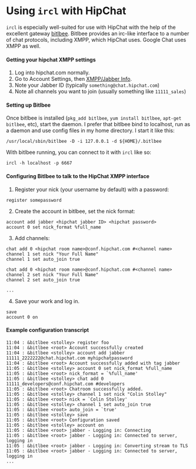 # Using `ircl` with HipChat

`ircl` is especially well-suited for use with HipChat with the help
of the excellent gateway [bitlbee](http://www.bitlbee.org). Bitlbee
provides an irc-like interface to a number of chat protocols,
including XMPP, which HipChat uses. Google Chat uses XMPP as well.

#### Getting your hipchat XMPP settings

1. Log into hipchat.com normally.
2. Go to Account Settings, then [XMPP/Jabber Info](https://hipchat.com/account/xmpp).
3. Note your Jabber ID (typically `something@chat.hipchat.com`)
4. Note all channels you want to join (usually something like `11111_sales`)

#### Setting up Bitlbee

Once bitlbee is installed (`pkg_add bitlbee`, `yum install bitlbee`,
`apt-get bitlbee`, etc), start the daemon. I prefer that bitlbee
bind to localhost, run as a daemon and use config files in my home
directory. I start it like this:

```
/usr/local/sbin/bitlbee -D -i 127.0.0.1 -d ${HOME}/.bitlbee
```

With bitlbee running, you can connect to it with `ircl` like so:

```
ircl -h localhost -p 6667
```

#### Configuring Bitlbee to talk to the HipChat XMPP interface

1) Register your nick (your username by default) with a password:
```
register somepassword
```
2) Create the account in bitlbee, set the nick format:
```
account add jabber <hipchat jabber ID> <hipchat password>
account 0 set nick_format %full_name
```
3) Add channels:
```
chat add 0 <hipchat room name>@conf.hipchat.com #<channel name>
channel 1 set nick "Your Full Name"
channel 1 set auto_join true

chat add 0 <hipchat room name>@conf.hipchat.com #<channel name>
channel 2 set nick "Your Full Name"
channel 2 set auto_join true

...

```
4) Save your work and log in.
```
save
account 0 on
```

#### Example configuration transcript

```
11:04 : &bitlbee <stolley> register foo
11:04 : &bitlbee <root> Account successfully created
11:04 : &bitlbee <stolley> account add jabber 11111_2222222@chat.hipchat.com myhipchatpassword
11:04 : &bitlbee <root> Account successfully added with tag jabber
11:05 : &bitlbee <stolley> account 0 set nick_format %full_name
11:05 : &bitlbee <root> nick_format = `%full_name'
11:05 : &bitlbee <stolley> chat add 0 11111_developers@conf.hipchat.com #developers
11:05 : &bitlbee <root> Chatroom successfully added.
11:05 : &bitlbee <stolley> channel 1 set nick "Colin Stolley"
11:05 : &bitlbee <root> nick = `Colin Stolley'
11:05 : &bitlbee <stolley> channel 1 set auto_join true
11:05 : &bitlbee <root> auto_join = `true'
11:05 : &bitlbee <stolley> save
11:05 : &bitlbee <root> Configuration saved
11:05 : &bitlbee <stolley> account on
11:05 : &bitlbee <root> jabber - Logging in: Connecting
11:05 : &bitlbee <root> jabber - Logging in: Connected to server, logging in
11:05 : &bitlbee <root> jabber - Logging in: Converting stream to TLS
11:05 : &bitlbee <root> jabber - Logging in: Connected to server, logging in
...
```
